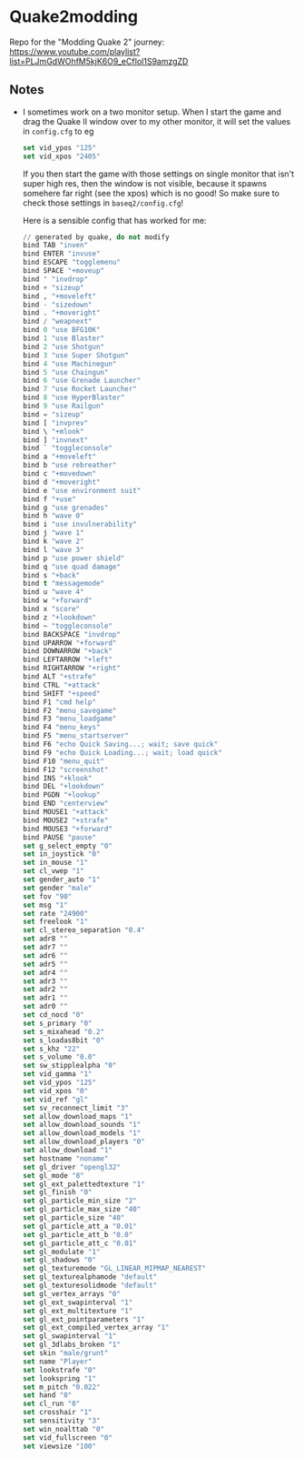 # Quake2modding
Repo for the "Modding Quake 2" journey: https://www.youtube.com/playlist?list=PLJmGdWOhfM5kjK6O9_eCfIol1S9amzgZD

## Notes
- I sometimes work on a two monitor setup. When I start the game and drag the Quake II window over to my other monitor,
  it will set the values in ```config.cfg``` to eg
  ```lisp
  set vid_ypos "125"
  set vid_xpos "2405"
  ```
  If you then start the game with those settings on single monitor that isn't super high res, then
  the window is not visible, because it spawns somehere far right (see the xpos) which is no good!
  So make sure to check those settings in ```baseq2/config.cfg```!
  
  Here is a sensible config that has worked for me:
  ```lisp
  // generated by quake, do not modify
  bind TAB "inven"
  bind ENTER "invuse"
  bind ESCAPE "togglemenu"
  bind SPACE "+moveup"
  bind ' "invdrop"
  bind + "sizeup"
  bind , "+moveleft"
  bind - "sizedown"
  bind . "+moveright"
  bind / "weapnext"
  bind 0 "use BFG10K"
  bind 1 "use Blaster"
  bind 2 "use Shotgun"
  bind 3 "use Super Shotgun"
  bind 4 "use Machinegun"
  bind 5 "use Chaingun"
  bind 6 "use Grenade Launcher"
  bind 7 "use Rocket Launcher"
  bind 8 "use HyperBlaster"
  bind 9 "use Railgun"
  bind = "sizeup"
  bind [ "invprev"
  bind \ "+mlook"
  bind ] "invnext"
  bind ` "toggleconsole"
  bind a "+moveleft"
  bind b "use rebreather"
  bind c "+movedown"
  bind d "+moveright"
  bind e "use environment suit"
  bind f "+use"
  bind g "use grenades"
  bind h "wave 0"
  bind i "use invulnerability"
  bind j "wave 1"
  bind k "wave 2"
  bind l "wave 3"
  bind p "use power shield"
  bind q "use quad damage"
  bind s "+back"
  bind t "messagemode"
  bind u "wave 4"
  bind w "+forward"
  bind x "score"
  bind z "+lookdown"
  bind ~ "toggleconsole"
  bind BACKSPACE "invdrop"
  bind UPARROW "+forward"
  bind DOWNARROW "+back"
  bind LEFTARROW "+left"
  bind RIGHTARROW "+right"
  bind ALT "+strafe"
  bind CTRL "+attack"
  bind SHIFT "+speed"
  bind F1 "cmd help"
  bind F2 "menu_savegame"
  bind F3 "menu_loadgame"
  bind F4 "menu_keys"
  bind F5 "menu_startserver"
  bind F6 "echo Quick Saving...; wait; save quick"
  bind F9 "echo Quick Loading...; wait; load quick"
  bind F10 "menu_quit"
  bind F12 "screenshot"
  bind INS "+klook"
  bind DEL "+lookdown"
  bind PGDN "+lookup"
  bind END "centerview"
  bind MOUSE1 "+attack"
  bind MOUSE2 "+strafe"
  bind MOUSE3 "+forward"
  bind PAUSE "pause"
  set g_select_empty "0"
  set in_joystick "0"
  set in_mouse "1"
  set cl_vwep "1"
  set gender_auto "1"
  set gender "male"
  set fov "90"
  set msg "1"
  set rate "24900"
  set freelook "1"
  set cl_stereo_separation "0.4"
  set adr8 ""
  set adr7 ""
  set adr6 ""
  set adr5 ""
  set adr4 ""
  set adr3 ""
  set adr2 ""
  set adr1 ""
  set adr0 ""
  set cd_nocd "0"
  set s_primary "0"
  set s_mixahead "0.2"
  set s_loadas8bit "0"
  set s_khz "22"
  set s_volume "0.0"
  set sw_stipplealpha "0"
  set vid_gamma "1"
  set vid_ypos "125"
  set vid_xpos "0"
  set vid_ref "gl"
  set sv_reconnect_limit "3"
  set allow_download_maps "1"
  set allow_download_sounds "1"
  set allow_download_models "1"
  set allow_download_players "0"
  set allow_download "1"
  set hostname "noname"
  set gl_driver "opengl32"
  set gl_mode "8"
  set gl_ext_palettedtexture "1"
  set gl_finish "0"
  set gl_particle_min_size "2"
  set gl_particle_max_size "40"
  set gl_particle_size "40"
  set gl_particle_att_a "0.01"
  set gl_particle_att_b "0.0"
  set gl_particle_att_c "0.01"
  set gl_modulate "1"
  set gl_shadows "0"
  set gl_texturemode "GL_LINEAR_MIPMAP_NEAREST"
  set gl_texturealphamode "default"
  set gl_texturesolidmode "default"
  set gl_vertex_arrays "0"
  set gl_ext_swapinterval "1"
  set gl_ext_multitexture "1"
  set gl_ext_pointparameters "1"
  set gl_ext_compiled_vertex_array "1"
  set gl_swapinterval "1"
  set gl_3dlabs_broken "1"
  set skin "male/grunt"
  set name "Player"
  set lookstrafe "0"
  set lookspring "1"
  set m_pitch "0.022"
  set hand "0"
  set cl_run "0"
  set crosshair "1"
  set sensitivity "3"
  set win_noalttab "0"
  set vid_fullscreen "0"
  set viewsize "100"
  ```
  